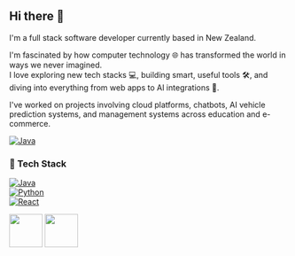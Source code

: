 ## Hi there 👋

I'm a full stack software developer currently based in New Zealand.

I'm fascinated by how computer technology 🌐 has transformed the world in ways we never imagined.  
I love exploring new tech stacks 💻, building smart, useful tools 🛠️, and diving into everything from web apps to AI integrations 🤖.

I've worked on projects involving cloud platforms, chatbots, AI vehicle prediction systems, and management systems across education and e-commerce.

[![Java](https://skillicons.dev/icons?i=java)](https://your-animated-java-icon-link.com)

### 🔧 Tech Stack

[![Java](https://skillicons.dev/icons?i=java)](https://your-animated-java.gif)  
[![Python](https://skillicons.dev/icons?i=python)](https://your-animated-python.gif)  
[![React](https://skillicons.dev/icons?i=react)](https://your-animated-react.gif)


<img src="https://your-gif-url.com/python.gif" width="60px" />


<a href="https://your-animated-react.gif" target="_blank">
  <img src="https://skillicons.dev/icons?i=react" width="60px"/>
</a>







